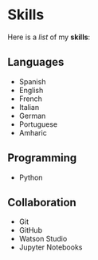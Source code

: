 # Skills
Here is a _list_ of my **skills**:
## Languages
- Spanish
- English
- French
- Italian
- German
- Portuguese
- Amharic
## Programming
- Python
## Collaboration
- Git
- GitHub
- Watson Studio
- Jupyter Notebooks
